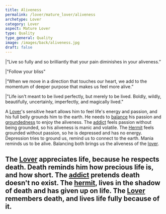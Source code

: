 ```yaml
---
title: Aliveness
permalink: /lover/mature_lover/aliveness
archetype: Lover
category: Lover
aspect: Mature Lover
type: Quality
type_general: Quality
image: /images/back/aliveness.jpg
draft: false
---
```

  
|“Live so fully and so brilliantly that your pain diminishes in your aliveness.”   
  
|"Follow your bliss"  
  
|“When we move in a direction that touches our heart, we add to the momentum of deeper purpose that makes us feel more alive.”   
  
|"Life isn't meant to be lived perfectly, but merely to be lived. Boldly, wildly, beautifully, uncertainly, imperfectly, and magically lived."  
  
A [Lover](/[lover](/lover/mature_lover)/mature_lover)'s sensitive heart allows him to feel life's energy and passion, and his full belly grounds him to the earth. He needs to [balance](/king/body/ruler_and_judge/balance) his passion and [groundedness](/lover/mature_lover/groundedness) to enjoy the aliveness. The [addict](/lover/mature_lover/addict_shadow) feels passion without being grounded, so his aliveness is manic and volatile. The [Hermit](/lover/mature_lover/hermit_shadow) feels grounded without passion, so he is depressed and has no energy.   
Depression tries to ground us, remind us to connect to the earth. Mania reminds us to be alive. Balancing both brings us the aliveness of the [lover](/lover/mature_lover).   
  
The [Lover](/[lover](/lover/mature_lover)/mature_lover) appreciates life, because he respects death. Death reminds him how precious life is, and how short. The [addict](/lover/mature_lover/addict_shadow) pretends death doesn't no exist. The [hermit](/lover/mature_lover/hermit_shadow), lives in the shadow of death and has given up on life. The [Lover](/[lover](/lover/mature_lover)/mature_lover) remembers death, and lives life fully because of it. 
---
